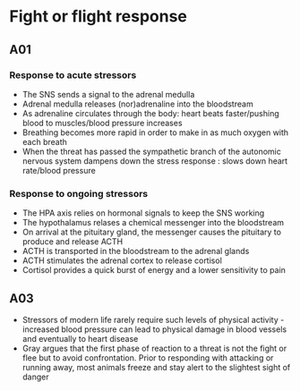 # Fight or flight response

## A01
### Response to acute stressors
- The SNS sends a signal to the adrenal medulla
- Adrenal medulla releases (nor)adrenaline into the bloodstream
- As adrenaline circulates through the body: heart beats faster/pushing blood to muscles/blood pressure increases
- Breathing becomes more rapid in order to make in as much oxygen with each breath
- When the threat has passed the sympathetic branch of the autonomic nervous system dampens down the stress response : slows down heart rate/blood pressure

### Response to ongoing stressors
- The HPA axis relies on hormonal signals to keep the SNS working
- The hypothalamus relases a chemical messenger into the bloodstream
- On arrival at the pituitary gland, the messenger causes the pituitary to produce and release ACTH
- ACTH is transported in the bloodstream to the adrenal glands
- ACTH stimulates the adrenal cortex to release cortisol
- Cortisol provides a quick burst of energy and a lower sensitivity to pain

## A03
- Stressors of modern life rarely require such levels of physical activity - increased blood pressure can lead to physical damage in blood vessels and eventually to heart disease
- Gray argues that the first phase of reaction to a threat is not the fight or flee but to avoid confrontation. Prior to responding with attacking or running away, most animals freeze and stay alert to the slightest sight of danger
